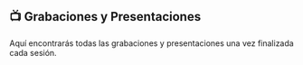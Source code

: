 ## 📺 Grabaciones y Presentaciones
Aquí encontrarás todas las grabaciones y presentaciones una vez finalizada cada sesión.
